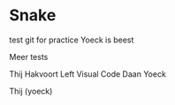 # Snake
test git for practice 
Yoeck is beest

Meer tests 

Thij Hakvoort Left Visual Code
Daan
Yoeck

Thij (yoeck)